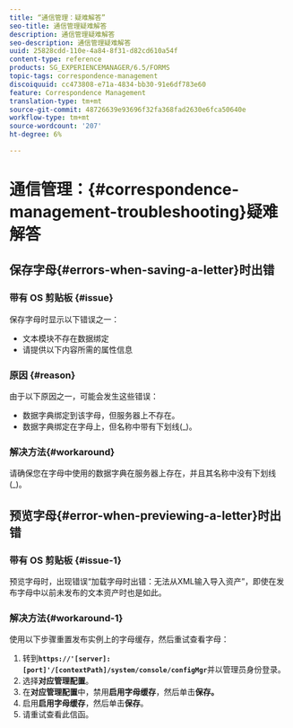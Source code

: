 ```yaml
---
title: “通信管理：疑难解答”
seo-title: 通信管理疑难解答
description: 通信管理疑难解答
seo-description: 通信管理疑难解答
uuid: 25828cdd-110e-4a84-8f31-d82cd610a54f
content-type: reference
products: SG_EXPERIENCEMANAGER/6.5/FORMS
topic-tags: correspondence-management
discoiquuid: cc473808-e71a-4834-bb30-91e6df783e60
feature: Correspondence Management
translation-type: tm+mt
source-git-commit: 48726639e93696f32fa368fad2630e6fca50640e
workflow-type: tm+mt
source-wordcount: '207'
ht-degree: 6%

---
```



# 通信管理：{#correspondence-management-troubleshooting}疑难解答

## 保存字母{#errors-when-saving-a-letter}时出错

### 带有 OS 剪贴板 {#issue}

保存字母时显示以下错误之一：

* 文本模块不存在数据绑定
* 请提供以下内容所需的属性信息

### 原因 {#reason}

由于以下原因之一，可能会发生这些错误：

* 数据字典绑定到该字母，但服务器上不存在。
* 数据字典绑定在字母上，但名称中带有下划线(_)。

### 解决方法{#workaround}

请确保您在字母中使用的数据字典在服务器上存在，并且其名称中没有下划线(_)。

## 预览字母{#error-when-previewing-a-letter}时出错

### 带有 OS 剪贴板 {#issue-1}

预览字母时，出现错误“加载字母时出错：无法从XML输入导入资产”，即使在发布字母中以前未发布的文本资产时也是如此。

### 解决方法{#workaround-1}

使用以下步骤重置发布实例上的字母缓存，然后重试查看字母：

1. 转到&#x200B;**`https://'[server]:[port]'/[contextPath]/system/console/configMgr`**&#x200B;并以管理员身份登录。
1. 选择&#x200B;**对应管理配置**。
1. 在&#x200B;**对应管理配置**&#x200B;中，禁用&#x200B;**启用字母缓存**，然后单击&#x200B;**保存。**
1. 启用&#x200B;**启用字母缓存**，然后单击&#x200B;**保存**。
1. 请重试查看此信函。

